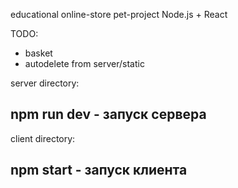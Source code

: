 educational online-store pet-project Node.js + React

TODO:
- basket
- autodelete from server/static 


server directory:
## npm run dev - запуск сервера

client directory:
## npm start - запуск клиента
